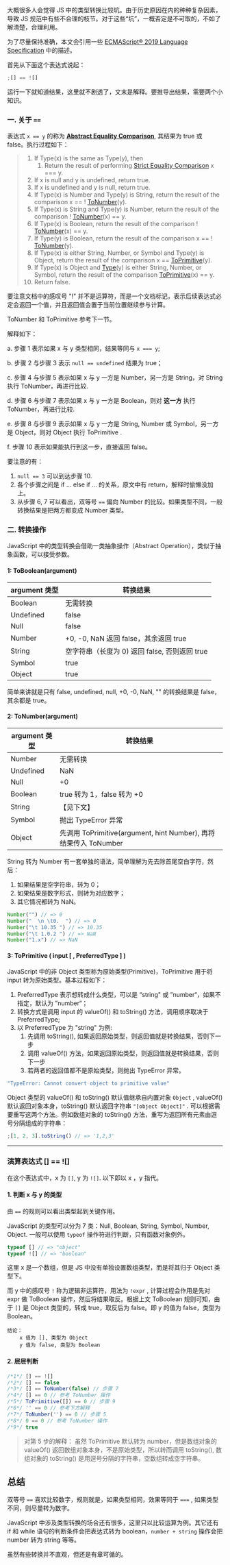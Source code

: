 大概很多人会觉得 JS 中的类型转换比较坑。由于历史原因在内的种种复杂因素，导致 JS 规范中有些不合理的枝节。对于这些“坑”，一概否定是不可取的，不如了解清楚，合理利用。

为了尽量保持准确，本文会引用一些 [ECMAScript® 2019 Language Specification](http://www.ecma-international.org/ecma-262/10.0/index.html) 中的描述。

首先从下面这个表达式说起：

```javascript
;[] == ![]
```

运行一下就知道结果，这里就不剧透了，文末是解释。要推导出结果，需要两个小知识。

### 一. 关于 `==`

表达式 `x == y` 的称为 **[Abstract Equality Comparison](http://www.ecma-international.org/ecma-262/10.0/index.html#sec-abstract-equality-comparison)**, 其结果为 true 或 false。执行过程如下：

> 1. If Type(x) is the same as Type(y), then
>    1. Return the result of performing [Strict Equality Comparison](http://www.ecma-international.org/ecma-262/10.0/index.html#sec-strict-equality-comparison) x === y.
> 2. If x is null and y is undefined, return true.
> 3. If x is undefined and y is null, return true.
> 4. If Type(x) is Number and Type(y) is String, return the result of the comparison x == ! [ToNumber](http://www.ecma-international.org/ecma-262/10.0/index.html#sec-tonumber)(y).
> 5. If Type(x) is String and Type(y) is Number, return the result of the comparison ! [ToNumber](http://www.ecma-international.org/ecma-262/10.0/index.html#sec-tonumber)(x) == y.
> 6. If Type(x) is Boolean, return the result of the comparison ! [ToNumber](http://www.ecma-international.org/ecma-262/10.0/index.html#sec-tonumber)(x) == y.
> 7. If Type(y) is Boolean, return the result of the comparison x == ! [ToNumber](http://www.ecma-international.org/ecma-262/10.0/index.html#sec-tonumber)(y).
> 8. If Type(x) is either String, Number, or Symbol and Type(y) is Object, return the result of the comparison x == [ToPrimitive](http://www.ecma-international.org/ecma-262/10.0/index.html#sec-toprimitive)(y).
> 9. If Type(x) is Object and [Type](http://www.ecma-international.org/ecma-262/10.0/index.html#sec-ecmascript-data-types-and-values)(y) is either String, Number, or Symbol, return the result of the comparison [ToPrimitive](http://www.ecma-international.org/ecma-262/10.0/index.html#sec-toprimitive)(x) == y.
> 10. Return false.

要注意文档中的感叹号 "!" 并不是运算符，而是一个文档标记，表示后续表达式必定会返回一个值，并且返回值会置于当前位置继续参与计算。

ToNumber 和 ToPrimitive 参考下一节。

解释如下：

a. 步骤 1 表示如果 x 与 y 类型相同，结果等同与 `x === y`;

b. 步骤 2 与步骤 3 表示 `null == undefined` 结果为 true；

c. 步骤 4 与步骤 5 表示如果 x 与 y 一方是 Number，另一方是 String，对 String 执行 ToNumber，再进行比较.

d. 步骤 6 与步骤 7 表示如果 x 与 y 一方是 Boolean，则对 **这一方** 执行 ToNumber，再进行比较.

e. 步骤 8 与步骤 9 表示如果 x 与 y 一方是 String, Number 或 Symbol，另一方是 Object，则对 Object 执行 ToPrimitive .

f. 步骤 10 表示如果能执行到这一步，直接返回 false。

要注意的有：

1. `null == 3` 可以到达步骤 10.
2. 各个步骤之间是 if ... else if ... 的关系，原文中有 return，解释时偷懒没加上。
3. 从步骤 6, 7 可以看出，双等号 `==` 偏向 Number 的比较。如果类型不同，一般转换结果是把两方都变成 Number 类型。

### 二. 转换操作

JavaScript 中的类型转换会借助一类抽象操作（Abstract Operation），类似于抽象函数，可以接受参数。

#### 1: ToBoolean(argument)

| argument 类型 | 转换结果                                      |
| ------------- | --------------------------------------------- |
| Boolean       | 无需转换                                      |
| Undefined     | false                                         |
| Null          | false                                         |
| Number        | +0, -0, NaN 返回 false，其余返回 true         |
| String        | 空字符串（长度为 0) 返回 false, 否则返回 true |
| Symbol        | true                                          |
| Object        | true                                          |

简单来讲就是只有 false, undefined, null, +0, -0, NaN, "" 的转换结果是 false，其余都是 true。

#### 2: ToNumber(argument)

| argument 类型 | 转换结果                                                         |
| ------------- | ---------------------------------------------------------------- |
| Number        | 无需转换                                                         |
| Undefined     | NaN                                                              |
| Null          | +0                                                               |
| Boolean       | true 转为 1，false 转为 +0                                       |
| String        | 【见下文】                                                       |
| Symbol        | 抛出 TypeError 异常                                              |
| Object        | 先调用 ToPrimitive(argument, hint Number), 再将结果传入 ToNumber |

String 转为 Number 有一套单独的语法，简单理解为先去除首尾空白字符，然后：

1. 如果结果是空字符串，转为 0；
2. 如果结果是数字形式，则转为对应数字；
3. 其它情况都转为 NaN。

```javascript
Number("") // => 0
Number("  \n \t0.  ") // => 0
Number("\t 10.35 ") // => 10.35
Number("\t 1.0.2 ") // => NaN
Number("1.x") // => NaN
```

#### 3: ToPrimitive ( input [ , PreferredType ] )

JavaScript 中的非 Object 类型称为原始类型(Primitive)，ToPrimitive 用于将 input 转为原始类型。基本过程如下：

1. PreferredType 表示想转成什么类型，可以是 “string" 或 ”number“，如果不指定，默认为 ”number“；
2. 转换方式是调用 input 的 valueOf() 和 toString() 方法，调用顺序取决于 PreferredType;
3. 以 PreferredType 为 "string" 为例:
   1. 先调用 toString(), 如果返回原始类型，则返回值就是转换结果，否则下一步
   2. 调用 valueOf() 方法，如果返回原始类型，则返回值就是转换结果，否则下一步
   3. 若两者的返回值都不是原始类型，则抛出 TypeError 异常。

```bash
"TypeError: Cannot convert object to primitive value"
```

Object 类型的 valueOf() 和 toString() 默认值继承自内置对象 `Object` , valueOf() 默认返回对象本身，toString() 默认返回字符串 `"[object Object]"` . 可以根据需要重写这两个方法。例如数组对象的 toString() 方法，重写为返回所有元素由逗号分隔组成的字符串：

```javascript
;[1, 2, 3].toString() // => '1,2,3'
```

---

### 演算表达式 [] == ![]

在这个表达式中，x 为 `[]`, y 为 `![]`. 以下即以 x ，y 指代。

#### 1. 判断 x 与 y 的类型

由 `==` 的规则可以看出类型起到关键作用。

JavaScript 的类型可以分为 7 类：Null, Boolean, String, Symbol, Number, Object. 一般可以使用 `typeof` 操作符进行判断，只有函数对象例外。

```javascript
typeof [] // => "object"
typeof ![] // => "boolean"
```

这里 x 是一个数组，但是 JS 中没有单独设置数组类型，而是将其归于 Object 类型下。

而 y 中的感叹号 `!` 称为逻辑非运算符，用法为 `!expr` , 计算过程会作用是先对 expr 做 ToBoolean 操作，然后将结果取反。根据上文 ToBoolean 规则可知，由于 `[]` 是 Object 类型的，转成 true，取反后为 false。即 y 的值为 false，类型为 Boolean。

```
结论：
    x 值为 [], 类型为 Object
	y 值为 false, 类型为 Boolean
```

#### 2. 层层判断

```javascript
/*1*/ [] == ![]
/*2*/ [] == false
/*3*/ [] == ToNumber(false) // 步骤 7
/*4*/ [] == 0 // 参考 ToNumber 操作
/*5*/ ToPrimitive([]) == 0 // 步骤 9
/*6*/ '' == 0 // 参考下方解释
/*7*/ ToNumber('') == 0 // 步骤 5
/*8*/ 0 == 0 // 参考 ToNumber 操作
/*9*/ true
```

> 对第 5 步的解释： 虽然 ToPrimitive 默认转为 number，但是数组对象的 valueOf() 返回数组对象本身，不是原始类型，所以转而调用 toString(), 数组对象的 toString() 是用逗号分隔的字符串，空数组转成空字符串。

## 总结

双等号 `==` 喜欢比较数字，规则就是，如果类型相同，效果等同于 `===` , 如果类型不同，则尽量转为数字。

JavaScript 中涉及类型转换的场合还有很多，这里只以比较运算为例。其它还有 if 和 while 语句的判断条件会把表达式转为 boolean，`number + string` 操作会把 number 转为 string 等等。

虽然有些转换并不直观，但还是有章可循的。
